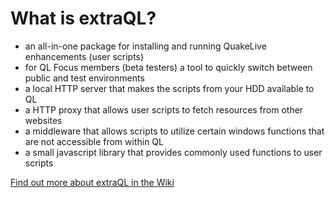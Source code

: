 ﻿What is extraQL?
================

- an all-in-one package for installing and running QuakeLive enhancements (user scripts)
- for QL Focus members (beta testers) a tool to quickly switch between public and test environments
- a local HTTP server that makes the scripts from your HDD available to QL
- a HTTP proxy that allows user scripts to fetch resources from other websites
- a middleware that allows scripts to utilize certain windows functions that are not accessible from within QL
- a small javascript library that provides commonly used functions to user scripts

[Find out more about extraQL in the Wiki](https://github.com/PredatH0r/extraQL/wiki)